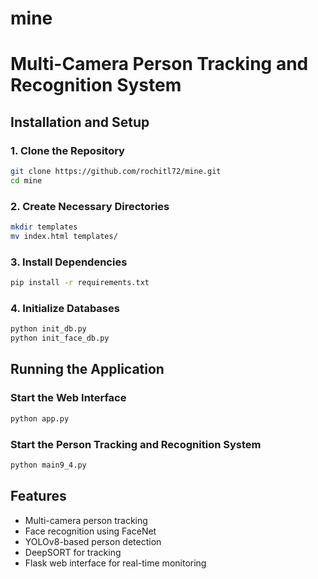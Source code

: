 # mine
# Multi-Camera Person Tracking and Recognition System

## Installation and Setup

### 1. Clone the Repository

```sh
git clone https://github.com/rochitl72/mine.git
cd mine
```

### 2. Create Necessary Directories

```sh
mkdir templates
mv index.html templates/
```

### 3. Install Dependencies

```sh
pip install -r requirements.txt
```

### 4. Initialize Databases

```sh
python init_db.py
python init_face_db.py
```

## Running the Application

### Start the Web Interface

```sh
python app.py
```

### Start the Person Tracking and Recognition System

```sh
python main9_4.py
```

## Features

- Multi-camera person tracking
- Face recognition using FaceNet
- YOLOv8-based person detection
- DeepSORT for tracking
- Flask web interface for real-time monitoring

##

